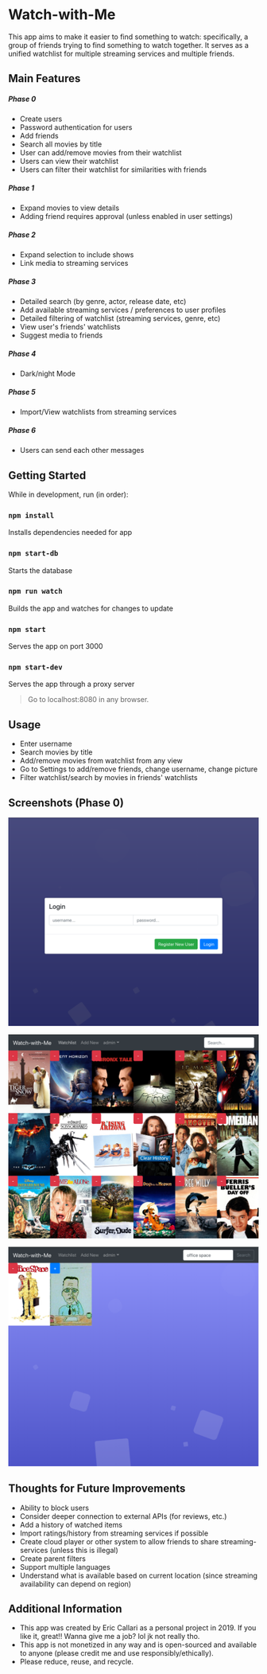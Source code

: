 # Watch-with-Me

This app aims to make it easier to find something to watch: specifically, a group of friends trying to find something to watch together.
It serves as a unified watchlist for multiple streaming services and multiple friends.

## Main Features

##### Phase 0

- Create users
- Password authentication for users
- Add friends
- Search all movies by title
- User can add/remove movies from their watchlist
- Users can view their watchlist
- Users can filter their watchlist for similarities with friends

##### Phase 1

- Expand movies to view details
- Adding friend requires approval (unless enabled in user settings)

##### Phase 2

- Expand selection to include shows
- Link media to streaming services

##### Phase 3

- Detailed search (by genre, actor, release date, etc)
- Add available streaming services / preferences to user profiles
- Detailed filtering of watchlist (streaming services, genre, etc)
- View user's friends' watchlists
- Suggest media to friends

##### Phase 4

- Dark/night Mode

##### Phase 5

- Import/View watchlists from streaming services

##### Phase 6

- Users can send each other messages

## Getting Started

While in development, run (in order):

### `npm install`

Installs dependencies needed for app

### `npm start-db`

Starts the database

### `npm run watch`

Builds the app and watches for changes to update

### `npm start`

Serves the app on port 3000

### `npm start-dev`

Serves the app through a proxy server
> Go to localhost:8080 in any browser.

## Usage

- Enter username
- Search movies by title
- Add/remove movies from watchlist from any view
- Go to Settings to add/remove friends, change username, change picture
- Filter watchlist/search by movies in friends' watchlists

## Screenshots (Phase 0)

![login](./screenshots/phase0-login.png)

![watchlist](./screenshots/phase0-watchlist.png)

![search](./screenshots/phase0-search.png)

## Thoughts for Future Improvements

- Ability to block users
- Consider deeper connection to external APIs (for reviews, etc.)
- Add a history of watched items
- Import ratings/history from streaming services if possible
- Create cloud player or other system to allow friends to share streaming-services (unless this is illegal)
- Create parent filters
- Support multiple languages
- Understand what is available based on current location (since streaming availability can depend on region)

## Additional Information

- This app was created by Eric Callari as a personal project in 2019.  If you like it, great!! Wanna give me a job? lol jk not really tho.
- This app is not monetized in any way and is open-sourced and available to anyone (please credit me and use responsibly/ethically).
- Please reduce, reuse, and recycle.
